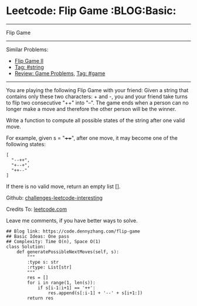 # Leetcode: Flip Game     :BLOG:Basic:


---

Flip Game  

---

Similar Problems:  
-   [Flip Game II](https://code.dennyzhang.com/flip-game-ii)
-   [Tag: #string](https://code.dennyzhang.com/tag/string)
-   [Review: Game Problems](https://code.dennyzhang.com/review-game), [Tag: #game](https://code.dennyzhang.com/tag/game)

---

You are playing the following Flip Game with your friend: Given a string that contains only these two characters: + and -, you and your friend take turns to flip two consecutive "++" into "&#x2013;". The game ends when a person can no longer make a move and therefore the other person will be the winner.  

Write a function to compute all possible states of the string after one valid move.  

For example, given s = "<del>++</del>", after one move, it may become one of the following states:  

    [
      "--++",
      "+--+",
      "++--"
    ]

If there is no valid move, return an empty list [].  

Github: [challenges-leetcode-interesting](https://github.com/DennyZhang/challenges-leetcode-interesting/tree/master/flip-game)  

Credits To: [leetcode.com](https://leetcode.com/problems/flip-game/description/)  

Leave me comments, if you have better ways to solve.  

    ## Blog link: https://code.dennyzhang.com/flip-game
    ## Basic Ideas: One pass
    ## Complexity: Time O(n), Space O(1)
    class Solution:
        def generatePossibleNextMoves(self, s):
            """
            :type s: str
            :rtype: List[str]
            """
            res = []
            for i in range(1, len(s)):
                if s[i-1:i+1] == '++':
                    res.append(s[:i-1] + '--' + s[i+1:])
            return res